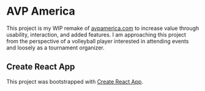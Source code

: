 # AVP America

This project is my WIP remake of [avpamerica.com](avpamerica.com) to increase value through usability, interaction, and added features. I am approaching this project from the perspective of a volleyball player interested in attending events and loosely as a tournament organizer.

## Create React App

This project was bootstrapped with [Create React App](https://github.com/facebook/create-react-app).